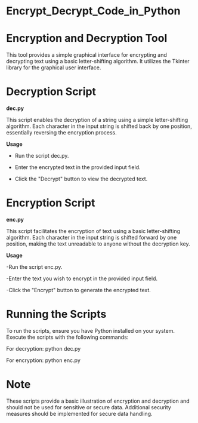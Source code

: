 # Encrypt_Decrypt_Code_in_Python

# **Encryption and Decryption Tool**

This tool provides a simple graphical interface for encrypting and decrypting text using a basic letter-shifting algorithm. It utilizes the Tkinter library for the graphical user interface.

# **Decryption Script**

**dec.py**

This script enables the decryption of a string using a simple letter-shifting algorithm. Each character in the input string is shifted back by one position, essentially reversing the encryption process.

**Usage**

- Run the script dec.py.

- Enter the encrypted text in the provided input field.

- Click the "Decrypt" button to view the decrypted text.

# **Encryption Script**

**enc.py**

This script facilitates the encryption of text using a basic letter-shifting algorithm. Each character in the input string is shifted forward by one position, making the text unreadable to anyone without the decryption key.

**Usage**

-Run the script enc.py.

-Enter the text you wish to encrypt in the provided input field.

-Click the "Encrypt" button to generate the encrypted text.





# **Running the Scripts**

To run the scripts, ensure you have Python installed on your system. Execute the scripts with the following commands:

For decryption:
python dec.py

For encryption:
python enc.py

# **Note**

These scripts provide a basic illustration of encryption and decryption and should not be used for sensitive or secure data. Additional security measures should be implemented for secure data handling.
